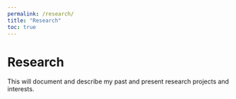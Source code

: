 ```yaml
---
permalink: /research/
title: "Research"
toc: true
---
```


# Research

This will document and describe my past and present research projects and interests.